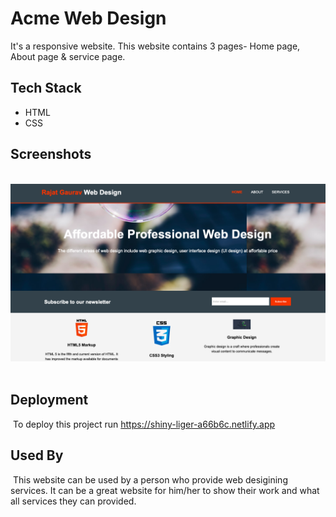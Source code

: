 # Acme Web Design
It's a responsive website.
This website contains 3 pages- Home page, About page & service page.
​
​
​
## Tech Stack
- HTML
- CSS
​
## Screenshots
​
​
<img src="images/ss.png" alt="Screenshot">
​
## Deployment
​
To deploy this project run https://shiny-liger-a66b6c.netlify.app
​
​
​
​
## Used By
​
This website can be used by a person who provide web desigining services.
It can be a great website for him/her to show their work and what all services they can provided.
